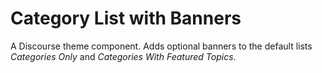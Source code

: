 # Category List with Banners
A Discourse theme component. Adds optional banners to the default lists *Categories Only* and *Categories With Featured Topics*.
